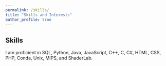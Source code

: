 ```yaml
---
permalink: /skills/
title: "Skills and Interests"
author_profile: true
---
```



## Skills
I am proficient in SQL, Python, Java, JavaScript, C++, C, C#, HTML, CSS, PHP, Conda, Unix, MIPS, and ShaderLab.
